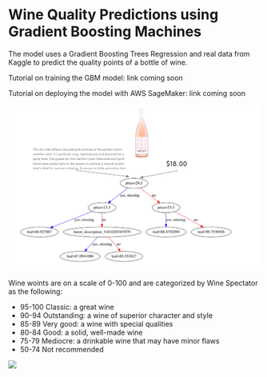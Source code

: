 # Wine Quality Predictions using Gradient Boosting Machines

The model uses a Gradient Boosting Trees Regression and real data from Kaggle to predict the quality points of a bottle of wine. 

Tutorial on training the GBM model: link coming soon

Tutorial on deploying the model with AWS SageMaker: link coming soon

<img src="images/weak_tree.png" width=800>

Wine woints are on a scale of 0-100 and are categorized by Wine Spectator as the following:
* 95-100 Classic: a great wine
* 90-94 Outstanding: a wine of superior character and style
* 85-89 Very good: a wine with special qualities
* 80-84 Good: a solid, well-made wine
* 75-79 Mediocre: a drinkable wine that may have minor flaws
* 50-74 Not recommended

<img src="https://media.giphy.com/media/E3L5goMMSoAAo/giphy.gif" width=300>


